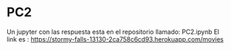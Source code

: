 # PC2
Un jupyter con las respuesta esta en el repositorio llamado: PC2.ipynb
El link es : https://stormy-falls-13130-2ca758c6cd93.herokuapp.com/movies
